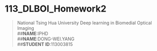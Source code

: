 # 113_DLBOI_Homework2
>National Tsing Hua University
>Deep learning in Biomedial Optical Imaging<br/>
##**NAME**:IPHD<br/>
##**NAME**:DONG-WEI.YANG<br/>
##**STUDENT ID**:113003815

